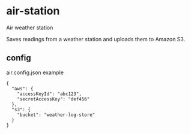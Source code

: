 # air-station
Air weather station

Saves readings from a weather station and uploads them to Amazon S3.

## config

air.config.json example

```
{
  "aws": {
    "accessKeyId": "abc123",
    "secretAccessKey": "def456"
  },
  "s3": {
    "bucket": "weather-log-store"
  }
}
```
